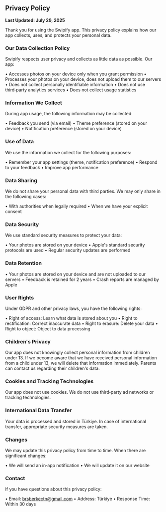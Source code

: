 ## Privacy Policy
**Last Updated: July 29, 2025**

Thank you for using the Swipify app. This privacy policy explains how our app collects, uses, and protects your personal data.

### Our Data Collection Policy
Swipify respects user privacy and collects as little data as possible. Our app:

• Accesses photos on your device only when you grant permission
• Processes your photos on your device, does not upload them to our servers
• Does not collect personally identifiable information
• Does not use third‑party analytics services
• Does not collect usage statistics

### Information We Collect
During app usage, the following information may be collected:

• Feedback you send (via email)
• Theme preference (stored on your device)
• Notification preference (stored on your device)

### Use of Data
We use the information we collect for the following purposes:

• Remember your app settings (theme, notification preference)
• Respond to your feedback
• Improve app performance

### Data Sharing
We do not share your personal data with third parties. We may only share in the following cases:

• With authorities when legally required
• When we have your explicit consent

### Data Security
We use standard security measures to protect your data:

• Your photos are stored on your device
• Apple's standard security protocols are used
• Regular security updates are performed

### Data Retention
• Your photos are stored on your device and are not uploaded to our servers
• Feedback is retained for 2 years
• Crash reports are managed by Apple

### User Rights
Under GDPR and other privacy laws, you have the following rights:

• Right of access: Learn what data is stored about you
• Right to rectification: Correct inaccurate data
• Right to erasure: Delete your data
• Right to object: Object to data processing

### Children's Privacy
Our app does not knowingly collect personal information from children under 13. If we become aware that we have received personal information from a child under 13, we will delete that information immediately. Parents can contact us regarding their children's data.

### Cookies and Tracking Technologies
Our app does not use cookies. We do not use third‑party ad networks or tracking technologies.

### International Data Transfer
Your data is processed and stored in Türkiye. In case of international transfer, appropriate security measures are taken.

### Changes
We may update this privacy policy from time to time. When there are significant changes:

• We will send an in‑app notification
• We will update it on our website

### Contact
If you have questions about this privacy policy:

• Email: brsberkectn@gmail.com
• Address: Türkiye
• Response Time: Within 30 days
